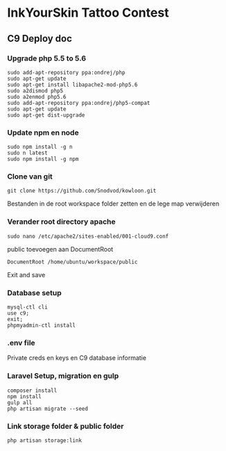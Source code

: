 # InkYourSkin Tattoo Contest

## C9 Deploy doc

### Upgrade php 5.5 to 5.6
```
sudo add-apt-repository ppa:ondrej/php
sudo apt-get update
sudo apt-get install libapache2-mod-php5.6
sudo a2dismod php5
sudo a2enmod php5.6
sudo add-apt-repository ppa:ondrej/php5-compat
sudo apt-get update
sudo apt-get dist-upgrade
```
### Update npm en node
```
sudo npm install -g n
sudo n latest
sudo npm install -g npm
```

### Clone van git
```
git clone https://github.com/Snodvod/kowloon.git
```
Bestanden in de root workspace folder zetten en de lege map verwijderen

### Verander root directory apache

```
sudo nano /etc/apache2/sites-enabled/001-cloud9.conf

```
public toevoegen aan DocumentRoot
```
DocumentRoot /home/ubuntu/workspace/public
```
Exit and save

### Database setup

```
mysql-ctl cli
use c9;
exit;
phpmyadmin-ctl install
```

### .env file
Private creds en keys en C9 database informatie

### Laravel Setup, migration en gulp
```
composer install
npm install
gulp all
php artisan migrate --seed
```

### Link storage folder & public folder
```
php artisan storage:link
```
